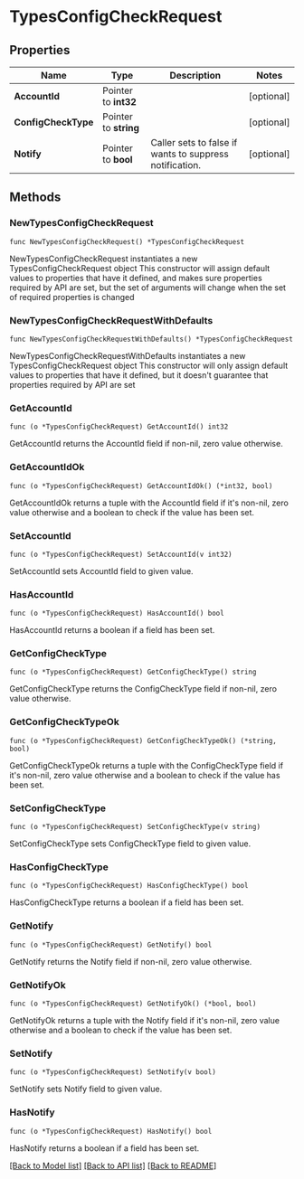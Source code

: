 # TypesConfigCheckRequest

## Properties

Name | Type | Description | Notes
------------ | ------------- | ------------- | -------------
**AccountId** | Pointer to **int32** |  | [optional] 
**ConfigCheckType** | Pointer to **string** |  | [optional] 
**Notify** | Pointer to **bool** | Caller sets to false if wants to suppress notification. | [optional] 

## Methods

### NewTypesConfigCheckRequest

`func NewTypesConfigCheckRequest() *TypesConfigCheckRequest`

NewTypesConfigCheckRequest instantiates a new TypesConfigCheckRequest object
This constructor will assign default values to properties that have it defined,
and makes sure properties required by API are set, but the set of arguments
will change when the set of required properties is changed

### NewTypesConfigCheckRequestWithDefaults

`func NewTypesConfigCheckRequestWithDefaults() *TypesConfigCheckRequest`

NewTypesConfigCheckRequestWithDefaults instantiates a new TypesConfigCheckRequest object
This constructor will only assign default values to properties that have it defined,
but it doesn't guarantee that properties required by API are set

### GetAccountId

`func (o *TypesConfigCheckRequest) GetAccountId() int32`

GetAccountId returns the AccountId field if non-nil, zero value otherwise.

### GetAccountIdOk

`func (o *TypesConfigCheckRequest) GetAccountIdOk() (*int32, bool)`

GetAccountIdOk returns a tuple with the AccountId field if it's non-nil, zero value otherwise
and a boolean to check if the value has been set.

### SetAccountId

`func (o *TypesConfigCheckRequest) SetAccountId(v int32)`

SetAccountId sets AccountId field to given value.

### HasAccountId

`func (o *TypesConfigCheckRequest) HasAccountId() bool`

HasAccountId returns a boolean if a field has been set.

### GetConfigCheckType

`func (o *TypesConfigCheckRequest) GetConfigCheckType() string`

GetConfigCheckType returns the ConfigCheckType field if non-nil, zero value otherwise.

### GetConfigCheckTypeOk

`func (o *TypesConfigCheckRequest) GetConfigCheckTypeOk() (*string, bool)`

GetConfigCheckTypeOk returns a tuple with the ConfigCheckType field if it's non-nil, zero value otherwise
and a boolean to check if the value has been set.

### SetConfigCheckType

`func (o *TypesConfigCheckRequest) SetConfigCheckType(v string)`

SetConfigCheckType sets ConfigCheckType field to given value.

### HasConfigCheckType

`func (o *TypesConfigCheckRequest) HasConfigCheckType() bool`

HasConfigCheckType returns a boolean if a field has been set.

### GetNotify

`func (o *TypesConfigCheckRequest) GetNotify() bool`

GetNotify returns the Notify field if non-nil, zero value otherwise.

### GetNotifyOk

`func (o *TypesConfigCheckRequest) GetNotifyOk() (*bool, bool)`

GetNotifyOk returns a tuple with the Notify field if it's non-nil, zero value otherwise
and a boolean to check if the value has been set.

### SetNotify

`func (o *TypesConfigCheckRequest) SetNotify(v bool)`

SetNotify sets Notify field to given value.

### HasNotify

`func (o *TypesConfigCheckRequest) HasNotify() bool`

HasNotify returns a boolean if a field has been set.


[[Back to Model list]](../README.md#documentation-for-models) [[Back to API list]](../README.md#documentation-for-api-endpoints) [[Back to README]](../README.md)


